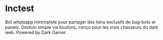 # Inctest
 Bot whatsapp minimaliste pour partager des liens exclusifs de bug-bots et panels. Gestion simple via boutons, conçu pour les vrais chasseurs du dark web. Powered by Dark Gamer.  
